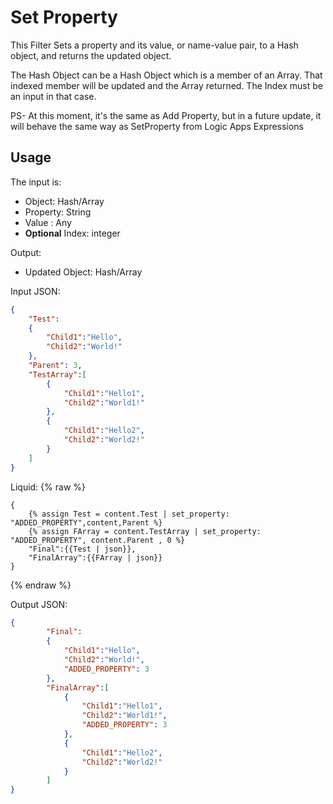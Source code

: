 # Set Property

This Filter Sets a property and its value, or name-value pair, to a Hash object, and returns the updated object.

The Hash Object can be a Hash Object which is a member of an Array. That indexed member will be updated and the Array returned. The Index must be an input in that case.


PS- At this moment, it's the same as Add Property, but in a future update, it will behave the same way as SetProperty from Logic Apps Expressions

## Usage

The input is:

- Object: Hash/Array
- Property: String
- Value : Any
- **Optional** Index: integer

Output:
- Updated Object: Hash/Array

Input JSON:
```json
{
	"Test":
	{
		"Child1":"Hello",
		"Child2":"World!"
	},
	"Parent": 3,
	"TestArray":[
		{
			"Child1":"Hello1",
			"Child2":"World1!"
		},
		{
			"Child1":"Hello2",
			"Child2":"World2!"
		}
	]
}
```

Liquid:
{% raw %}
```
{
	{% assign Test = content.Test | set_property: "ADDED_PROPERTY",content,Parent %}
	{% assign FArray = content.TestArray | set_property: "ADDED_PROPERTY", content.Parent , 0 %}
	"Final":{{Test | json}},
	"FinalArray":{{FArray | json}}
}
```
{% endraw %}

Output JSON:
```json
{
		"Final":
		{
			"Child1":"Hello",
			"Child2":"World!",
			"ADDED_PROPERTY": 3
		},
		"FinalArray":[
			{
				"Child1":"Hello1",
				"Child2":"World1!",
				"ADDED_PROPERTY": 3
			},
			{
				"Child1":"Hello2",
				"Child2":"World2!"
			}
		]
}
```